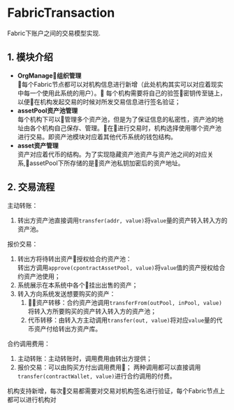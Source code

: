 # FabricTransaction
Fabric下账户之间的交易模型实现.

## 1. 模块介绍
* __OrgManage组织管理__</br>
    每个Fabric节点都可以对机构信息进行新增（此处机构其实可以对应着现实中每一个使用此系统的用户）。
    每个机构需要将自己的验签密钥传至链上，以便在机构发起交易的时候对所发交易信息进行签名验证；
* __assetPool资产池管理__</br>
    每个机构下可以管理多个资产池，但是为了保证信息的私密性，资产池的地址由各个机构自己保存、管理。在进行交易时，机构选择使用哪个资产池进行交易。即资产池模块对应着其他代币系统的钱包结构。
* __asset资产管理__</br>
    资产对应着代币的结构。为了实现隐藏资产池资产与资产池之间的对应关系,assetPool下所存储的是资产池私钥加密后的资产地址。
## 2. 交易流程

主动转账：
1. 转出方资产池直接调用`transfer(addr, value)`将`value`量的资产转入转入方的资产池。

报价交易：
1. 转出方将待转出资产授权给合约资产池：</br>
   转出方调用`approve(cpontractAssetPool, value)`将`value`值的资产授权给合约资产池使用；
2. 系统展示在本系统中各个挂出出售的资产；
3. 转入方向系统发送想要购买的资产：
    1. 资产转移：合约资产池调用`transferFrom(outPool, inPool, value)`将转入方所要购买的资产转入转入方的资产池；
    2. 代币转移：由转入方主动调用`transfer(out, value)`将对应`value`量的代币资产付给转出方资产库。
   
合约调用费用：
1. 主动转账：主动转账时，调用费用由转出方提供；
2. 报价交易：可以由购买方付出调用费用；
两种调用都可以直接调用`transfer(contractWallet, value)`进行合约调用的付费。

机构支持新增，每次交易都需要对交易对机构签名进行验证，每个Fabric节点上都可以进行机构对

